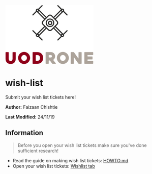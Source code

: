 ![Logo](https://raw.githubusercontent.com/uOttawaDrone/documentation-procedures/master/img/Logo-Final.png)

# wish-list
Submit your wish list tickets here!

**Author:** Faizaan Chishtie

**Last Modified:** 24/11/19

## Information

> Before you open your wish list tickets make sure you've done sufficient research!

* Read the guide on making wish list tickets: [HOWTO.md](https://github.com/uOttawaDrone/wish-list/blob/master/docs/HOWTO.md)
* Open your wish list tickets: [Wishlist tab](https://github.com/uOttawaDrone/wish-list/issues)
